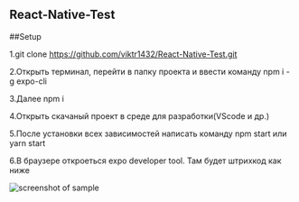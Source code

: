 ## React-Native-Test

##Setup

1.git clone https://github.com/viktr1432/React-Native-Test.git

2.Открыть терминал, перейти в папку проекта и ввести команду npm i -g expo-cli

3.Далее npm i

4.Открыть скачаный проект в среде для разработки(VScode и др.)

5.После установки всех зависимостей написать команду npm start или yarn start

6.В браузере откроеться expo developer tool. Там будет штрихкод как ниже

![screenshot of sample](https://github.com/viktr1432/React-Native-Test/blob/master/1.png)
